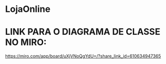 # LojaOnline


# LINK PARA O DIAGRAMA DE CLASSE NO MIRO:
https://miro.com/app/board/uXjVNoQgYdU=/?share_link_id=610634947365 